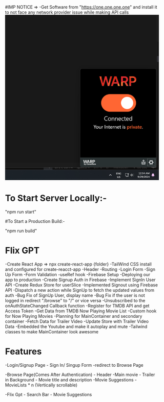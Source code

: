 #IMP NOTICE =>
-Get Software from "https://one.one.one.one" and install it to not face any network provider issue while making API calls
![alt text](image.png)

# To Start Server Locally:-

 "npm run start"

#To Start a Production Build:-

"npm run  build"
 

# Flix GPT 

-Create React App => npx create-react-app {folder}
-TailWind CSS install and configured for create-reacct-app
-Header
-Routing
-Login Form
-Sign Up Form
-Form Validation
-useRef hook
-Firebase Setup 
-Deploying our app to production
-Create Signup Auth in Firebase
-Implement SignIn User API
-Create Redux Store for userSlice
-Implemented Signout using Firebase API
-Dispatch a new action while SignUp to fetch the updated values from auth
-Bug Fix of SignUp User, display name
-Bug Fix if the user is not logged in redirect "/browse" to "/" or vice versa
-Unsubscribed to the onAuthStateChanged Callback function
-Register for TMDB API and get Access Token
-Get Data from TMDB Now Playing Movie List 
-Custom hook for Now Playing Movies
-Planning for MainContainer and secondary container
-Fetch Data for Trailer Video
-Update Store with Trailer Video Data
-Embedded the Youtube and make it autoplay and mute
-Tailwind classes to make MainContainer look awesome


# Features
-Login/Signup Page
    - Sign In/ Singup Form
    -redirect to Browse Page

-Browse Page(Comes After Authentication)
    - Header
    -Main movie
        - Trailer in Background
        - Movie title and description
        -Movie Suggestions
            - MovieLists * n (Vertically scrollable)

-Flix Gpt 
    - Search Bar
    - Movie Suggestions
    
